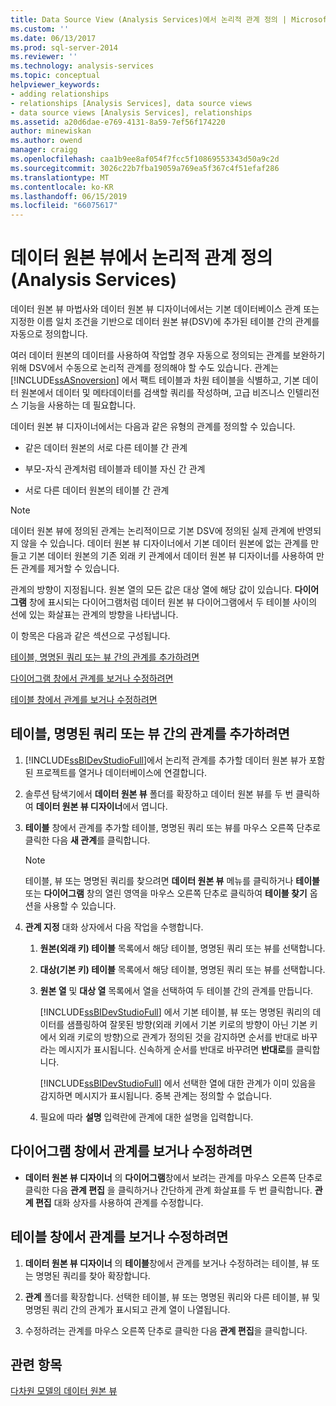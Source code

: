 ```yaml
---
title: Data Source View (Analysis Services)에서 논리적 관계 정의 | Microsoft Docs
ms.custom: ''
ms.date: 06/13/2017
ms.prod: sql-server-2014
ms.reviewer: ''
ms.technology: analysis-services
ms.topic: conceptual
helpviewer_keywords:
- adding relationships
- relationships [Analysis Services], data source views
- data source views [Analysis Services], relationships
ms.assetid: a20d6dae-e769-4131-8a59-7ef56f174220
author: minewiskan
ms.author: owend
manager: craigg
ms.openlocfilehash: caa1b9ee8af054f7fcc5f10869553343d50a9c2d
ms.sourcegitcommit: 3026c22b7fba19059a769ea5f367c4f51efaf286
ms.translationtype: MT
ms.contentlocale: ko-KR
ms.lasthandoff: 06/15/2019
ms.locfileid: "66075617"
---
```

# <a name="define-logical-relationships-in-a-data-source-view-analysis-services"></a>데이터 원본 뷰에서 논리적 관계 정의(Analysis Services)
  데이터 원본 뷰 마법사와 데이터 원본 뷰 디자이너에서는 기본 데이터베이스 관계 또는 지정한 이름 일치 조건을 기반으로 데이터 원본 뷰(DSV)에 추가된 테이블 간의 관계를 자동으로 정의합니다.  
  
 여러 데이터 원본의 데이터를 사용하여 작업할 경우 자동으로 정의되는 관계를 보완하기 위해 DSV에서 수동으로 논리적 관계를 정의해야 할 수도 있습니다. 관계는 [!INCLUDE[ssASnoversion](../../includes/ssasnoversion-md.md)] 에서 팩트 테이블과 차원 테이블을 식별하고, 기본 데이터 원본에서 데이터 및 메타데이터를 검색할 쿼리를 작성하며, 고급 비즈니스 인텔리전스 기능을 사용하는 데 필요합니다.  
  
 데이터 원본 뷰 디자이너에서는 다음과 같은 유형의 관계를 정의할 수 있습니다.  
  
-   같은 데이터 원본의 서로 다른 테이블 간 관계  
  
-   부모-자식 관계처럼 테이블과 테이블 자신 간 관계  
  
-   서로 다른 데이터 원본의 테이블 간 관계  
  
> [!NOTE]  
>  데이터 원본 뷰에 정의된 관계는 논리적이므로 기본 DSV에 정의된 실제 관계에 반영되지 않을 수 있습니다. 데이터 원본 뷰 디자이너에서 기본 데이터 원본에 없는 관계를 만들고 기본 데이터 원본의 기존 외래 키 관계에서 데이터 원본 뷰 디자이너를 사용하여 만든 관계를 제거할 수 있습니다.  
  
 관계의 방향이 지정됩니다. 원본 열의 모든 값은 대상 열에 해당 값이 있습니다. **다이어그램** 창에 표시되는 다이어그램처럼 데이터 원본 뷰 다이어그램에서 두 테이블 사이의 선에 있는 화살표는 관계의 방향을 나타냅니다.  
  
 이 항목은 다음과 같은 섹션으로 구성됩니다.  
  
 [테이블, 명명된 쿼리 또는 뷰 간의 관계를 추가하려면](#bkmk_addRel)  
  
 [다이어그램 창에서 관계를 보거나 수정하려면](#bkmk_diagrampane)  
  
 [테이블 창에서 관계를 보거나 수정하려면](#bkmk_tablespane)  
  
##  <a name="bkmk_addRel"></a> 테이블, 명명된 쿼리 또는 뷰 간의 관계를 추가하려면  
  
1.  [!INCLUDE[ssBIDevStudioFull](../../includes/ssbidevstudiofull-md.md)]에서 논리적 관계를 추가할 데이터 원본 뷰가 포함된 프로젝트를 열거나 데이터베이스에 연결합니다.  
  
2.  솔루션 탐색기에서 **데이터 원본 뷰** 폴더를 확장하고 데이터 원본 뷰를 두 번 클릭하여 **데이터 원본 뷰 디자이너**에서 엽니다.  
  
3.  **테이블** 창에서 관계를 추가할 테이블, 명명된 쿼리 또는 뷰를 마우스 오른쪽 단추로 클릭한 다음 **새 관계**를 클릭합니다.  
  
    > [!NOTE]  
    >  테이블, 뷰 또는 명명된 쿼리를 찾으려면 **데이터 원본 뷰** 메뉴를 클릭하거나 **테이블** 또는 **다이어그램** 창의 열린 영역을 마우스 오른쪽 단추로 클릭하여 **테이블 찾기** 옵션을 사용할 수 있습니다.  
  
4.  **관계 지정** 대화 상자에서 다음 작업을 수행합니다.  
  
    1.  **원본(외래 키) 테이블** 목록에서 해당 테이블, 명명된 쿼리 또는 뷰를 선택합니다.  
  
    2.  **대상(기본 키) 테이블** 목록에서 해당 테이블, 명명된 쿼리 또는 뷰를 선택합니다.  
  
    3.  **원본 열** 및 **대상 열** 목록에서 열을 선택하여 두 테이블 간의 관계를 만듭니다.  
  
         [!INCLUDE[ssBIDevStudioFull](../../includes/ssbidevstudiofull-md.md)] 에서 기본 테이블, 뷰 또는 명명된 쿼리의 데이터를 샘플링하여 잘못된 방향(외래 키에서 기본 키로의 방향이 아닌 기본 키에서 외래 키로의 방향)으로 관계가 정의된 것을 감지하면 순서를 반대로 바꾸라는 메시지가 표시됩니다. 신속하게 순서를 반대로 바꾸려면 **반대로**를 클릭합니다.  
  
         [!INCLUDE[ssBIDevStudioFull](../../includes/ssbidevstudiofull-md.md)] 에서 선택한 열에 대한 관계가 이미 있음을 감지하면 메시지가 표시됩니다. 중복 관계는 정의할 수 없습니다.  
  
    4.  필요에 따라 **설명** 입력란에 관계에 대한 설명을 입력합니다.  
  
##  <a name="bkmk_diagrampane"></a> 다이어그램 창에서 관계를 보거나 수정하려면  
  
-   **데이터 원본 뷰 디자이너** 의 **다이어그램**창에서 보려는 관계를 마우스 오른쪽 단추로 클릭한 다음 **관계 편집** 을 클릭하거나 간단하게 관계 화살표를 두 번 클릭합니다.  **관계 편집** 대화 상자를 사용하여 관계를 수정합니다.  
  
##  <a name="bkmk_tablespane"></a> 테이블 창에서 관계를 보거나 수정하려면  
  
1.  **데이터 원본 뷰 디자이너** 의 **테이블**창에서 관계를 보거나 수정하려는 테이블, 뷰 또는 명명된 쿼리를 찾아 확장합니다.  
  
2.  **관계** 폴더를 확장합니다.  선택한 테이블, 뷰 또는 명명된 쿼리와 다른 테이블, 뷰 및 명명된 쿼리 간의 관계가 표시되고 관계 열이 나열됩니다.  
  
3.  수정하려는 관계를 마우스 오른쪽 단추로 클릭한 다음 **관계 편집**을 클릭합니다.  
  
## <a name="see-also"></a>관련 항목  
 [다차원 모델의 데이터 원본 뷰](data-source-views-in-multidimensional-models.md)  
  
  
